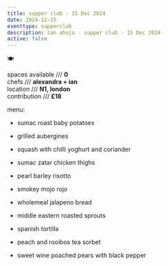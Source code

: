 ```yaml
---
title: supper club - 15 Dec 2024
date: 2024-12-15
eventtype: supperclub
description: ian ahuja - supper club - 15 Dec 2024
active: false
---
```

🍽️

spaces available /// **0**  
chefs /// **alexandra + ian**  
location /// **N1, london**  
contribution /// **£18**

menu:

*   sumac roast baby potatoes
    
*   grilled aubergines
    
*   squash with chilli yoghurt and coriander
    
*   sumac zatar chicken thighs
    
*   pearl barley risotto
    
*   smokey mojo rojo
    
*   wholemeal jalapeno bread
    
*   middle eastern roasted sprouts
    
*   spanish tortilla
    
*   peach and rooibos tea sorbet
    
*   sweet wine poached pears with black pepper